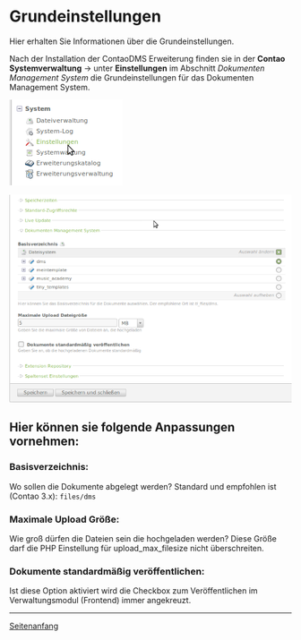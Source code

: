 <a name="top"></a>
# Grundeinstellungen

Hier erhalten Sie Informationen über die Grundeinstellungen.

Nach der Installation der ContaoDMS Erweiterung finden sie in der **Contao Systemverwaltung** → unter **Einstellungen** im Abschnitt *Dokumenten Management System* die Grundeinstellungen für das Dokumenten Management System.

![Screenshot globale Contao Einstellungen](/manual/de/admin/settings/screenshot_global_contao_settings.png)

![Screenshot Bereich globale DMS Einstellungen](/manual/de/admin/settings/screenshot_global_dms_settings.png)


## Hier können sie folgende Anpassungen vornehmen:

### Basisverzeichnis: 
Wo sollen die Dokumente abgelegt werden? Standard und empfohlen ist (Contao 3.x): `files/dms`

### Maximale Upload Größe: 
Wie groß dürfen die Dateien sein die hochgeladen werden? 
Diese Größe darf die PHP Einstellung für upload_max_filesize nicht überschreiten.

### Dokumente standardmäßig veröffentlichen:
Ist diese Option aktiviert wird die Checkbox zum Veröffentlichen im Verwaltungsmodul (Frontend) immer angekreuzt.


----------

[Seitenanfang](#top)
